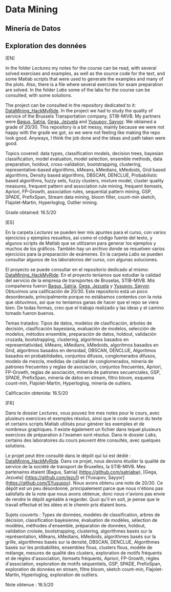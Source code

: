 # Data Mining
## Minería de Datos
## Exploration des données

[EN]

In the folder *Lectures* my notes for the course can be read, with several solved exercises and examples, as well as the source code for the text, and some Matlab scripts that were used to generate the examples and many of the plots. Also, there is a file where several exercises for exam preparation are solved. In the folder *Labs* some of the labs for the course can be consulted, with some solutions.

The project can be consulted in the repository dedicated to it: [DataMining_HackMyRide](https://github.com/Lorenc1o/DataMining_HackMyRide). In the project we had to study the quality of service of the Brussels Transportation company, STIB-MIVB. My partners were [Bagus, Satria](https://github.com/satriabw), [Gega, Jezuela](https://github.com/jezu1) and [Yusupov, Sayyor](https://github.com/SYusupov). We obtained a grade of 20/30. This repository is a bit messy, mainly because we were not happy with the grade we got, so we were not feeling like making the repo look good. Anyways, I think the job done and the ideas and path taken were good.

Topics covered: data types, classification models, decision trees, bayesian classification, model evaluation, model selection, ensemble methods, data preparation, holdout, cross-validation, bootstrapping, clustering, representative-based algorithms, kMeans, kMedians, kMedoids, Grid based algorithms, Density based algorithms, DBSCAN, DENCLUE, Probabilistic based algorithms, fuzzy sets, fuzzy clusters, mixture model, cluster quality measures, frequent pattern and association rule mining, frequent itemsets, Apriori, FP-Growth, association rules, sequential pattern mining, GSP, SPADE, PrefixSpan, Stream data mining, bloom filter, count-min sketch, Flajolet-Martin, Hyperloglog, Outlier mining.

Grade obtained: 16.5/20

[ES]

En la carpeta *Lectures* se pueden leer mis apuntes para el curso, con varios ejercicios y ejemplos resueltos, así como el código fuente del texto, y algunos scripts de Matlab que se utilizaron para generar los ejemplos y muchos de los gráficos. También hay un archivo donde se resuelven varios ejercicios para la preparación de exámenes. En la carpeta *Labs* se pueden consultar algunos de los laboratorios del curso, con algunas soluciones.

El proyecto se puede consultar en el repositorio dedicado al mismo: [DataMining_HackMyRide](https://github.com/Lorenc1o/DataMining_HackMyRide). En el proyecto teníamos que estudiar la calidad del servicio de la empresa de transportes de Bruselas, STIB-MIVB. Mis compañeros fueron [Bagus, Satria](https://github.com/satriabw), [Gega, Jezuela](https://github.com/jezu1) y [Yusupov, Sayyor](https://github.com/SYusupov). Obtuvimos una calificación de 20/30. Este repositorio está un poco desordenado, principalmente porque no estábamos contentos con la nota que obtuvimos, así que no teníamos ganas de hacer que el repo se viera bien. De todas formas, creo que el trabajo realizado y las ideas y el camino tomado fueron buenos.

Temas tratados: Tipos de datos, modelos de clasificación, árboles de decisión, clasificación bayesiana, evaluación de modelos, selección de modelos, métodos ensemble, preparación de datos, holdout, validación cruzada, bootstrapping, clustering, algoritmos basados en representatividad, kMeans, kMedians, kMedoids, algoritmos basados en Grid, algoritmos basados en densidad, DBSCAN, DENCLUE, Algoritmos basados en probabilidades, conjuntos difusos, conglomerados difusos, modelo de mezcla, medidas de calidad de conglomerados, minería de patrones frecuentes y reglas de asociación, conjuntos frecuentes, Apriori, FP-Growth, reglas de asociación, minería de patrones secuenciales, GSP, SPADE, PrefixSpan, minería de datos en stream, filtro bloom, esquema count-min, Flajolet-Martin, Hyperloglog, minería de outliers.

Calificación obtenida: 16.5/20

[FR]

Dans le dossier *Lectures*, vous pouvez lire mes notes pour le cours, avec plusieurs exercices et exemples résolus, ainsi que le code source du texte et certains scripts Matlab utilisés pour générer les exemples et de nombreux graphiques. Il existe également un fichier dans lequel plusieurs exercices de préparation à l'examen sont résolus. Dans le dossier *Labs*, certains des laboratoires du cours peuvent être consultés, avec quelques solutions.

Le projet peut être consulté dans le dépôt qui lui est dédié : [DataMining_HackMyRide](https://github.com/Lorenc1o/DataMining_HackMyRide). Dans ce projet, nous devions étudier la qualité de service de la société de transport de Bruxelles, la STIB-MIVB. Mes partenaires étaient [Bagus, Satria] (https://github.com/satriabw), [Gega, Jezuela] (https://github.com/jezu1) et [Yusupov, Sayyor] (https://github.com/SYusupov). Nous avons obtenu une note de 20/30. Ce dépôt est un peu désordonné, principalement parce que nous n'étions pas satisfaits de la note que nous avons obtenue, donc nous n'avions pas envie de rendre le dépôt agréable à regarder. Quoi qu'il en soit, je pense que le travail effectué et les idées et le chemin pris étaient bons.

Sujets couverts : Types de données, modèles de classification, arbres de décision, classification bayésienne, évaluation de modèles, sélection de modèles, méthodes d'ensemble, préparation de données, holdout, validation croisée, bootstrapping, clustering, algorithmes basés sur la représentation, kMeans, kMedians, kMedoids, algorithmes basés sur la grille, algorithmes basés sur la densité, DBSCAN, DENCLUE, Algorithmes basés sur les probabilités, ensembles flous, clusters flous, modèle de mélange, mesures de qualité des clusters, exploration de motifs fréquents et de règles d'association, itemsets fréquents, Apriori, FP-Growth, règles d'association, exploration de motifs séquentiels, GSP, SPADE, PrefixSpan, exploration de données en stream, filtre bloom, sketch count-min, Flajolet-Martin, Hyperloglog, exploration de outliers.

Note obtenue : 16.5/20
